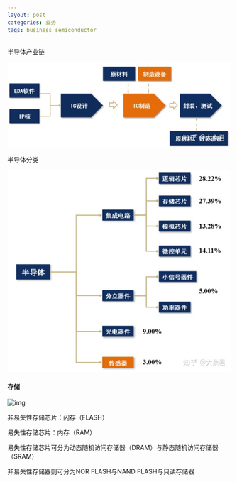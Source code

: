 ```yaml
---
layout: post
categories: 业务
tags: business semiconductor
---
```


半导体产业链

![img](/images/v2-613fb49a684abdc31f6d6662623ade26_720w.webp)

半导体分类

![img](/images/v2-e40a9fa156fa9bffa589c323354c9036_720w.webp)



#### 存储

![img](/images/v2-55394330b6beecb378f6d013523a1a9a_720w.webp)

非易失性存储芯片：闪存（FLASH）

易失性存储芯片：内存（RAM）

易失性存储芯片可分为动态随机访问存储器（DRAM）与静态随机访问存储器（SRAM）

非易失性存储器则可分为NOR FLASH与NAND FLASH与只读存储器
